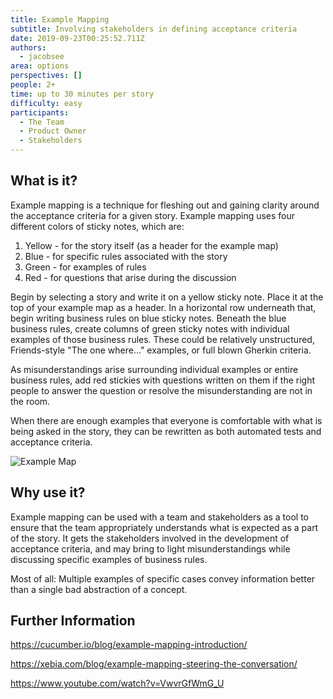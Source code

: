 ```yaml
---
title: Example Mapping
subtitle: Involving stakeholders in defining acceptance criteria
date: 2019-09-23T00:25:52.711Z
authors:
  - jacobsee
area: options
perspectives: []
people: 2+
time: up to 30 minutes per story
difficulty: easy
participants:
  - The Team
  - Product Owner
  - Stakeholders
---
```

## What is it?

Example mapping is a technique for fleshing out and gaining clarity around the acceptance criteria for a given story. Example mapping uses four different colors of sticky notes, which are:

1. Yellow - for the story itself (as a header for the example map)
2. Blue - for specific rules associated with the story
3. Green - for examples of rules
4. Red - for questions that arise during the discussion

Begin by selecting a story and write it on a yellow sticky note. Place it at the top of your example map as a header. In a horizontal row underneath that, begin writing business rules on blue sticky notes. Beneath the blue business rules, create columns of green sticky notes with individual examples of those business rules. These could be relatively unstructured, Friends-style "The one where..." examples, or full blown Gherkin criteria. 

As misunderstandings arise surrounding individual examples or entire business rules, add red stickies with questions written on them if the right people to answer the question or resolve the misunderstanding are not in the room. 

When there are enough examples that everyone is comfortable with what is being asked in the story, they can be rewritten as both automated tests and acceptance criteria.

![](/images/example-mapping-1-.png "Example Map")

## Why use it?

Example mapping can be used with a team and stakeholders as a tool to ensure that the team appropriately understands what is expected as a part of the story. It gets the stakeholders involved in the development of acceptance criteria, and may bring to light misunderstandings while discussing specific examples of business rules.

Most of all: Multiple examples of specific cases convey information better than a single bad abstraction of a concept.

## Further Information

<https://cucumber.io/blog/example-mapping-introduction/>

<https://xebia.com/blog/example-mapping-steering-the-conversation/>

<https://www.youtube.com/watch?v=VwvrGfWmG_U>
